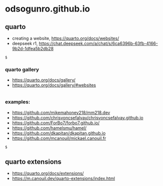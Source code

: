 # odsogunro.github.io

## quarto
- creating a website, https://quarto.org/docs/websites/
- deepseek r1, https://chat.deepseek.com/a/chat/s/6ca6396b-63fb-4166-9b2d-1dfea5b2db28

```
$ 
```

### quarto gallery
- https://quarto.org/docs/gallery/
- https://quarto.org/docs/gallery/#websites

```
```

### examples:
- https://github.com/mikemahoney218/mm218.dev
- https://github.com/chrisvoncsefalvay/chrisvoncsefalvay.github.io
- https://github.com/ForBo7/forbo7.github.io/
- https://github.com/hamelsmu/hamel/
- https://github.com/dkapitan/dkapitan.github.io
- https://github.com/mcanouil/mickael.canouil.fr

```
$ 
```

## quarto extensions
- https://quarto.org/docs/extensions/
- https://m.canouil.dev/quarto-extensions/index.html

```
```
